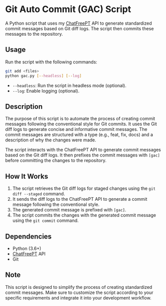 # Git Auto Commit (GAC) Script

A Python script that uses my [ChatFreePT](https://chatfreept.example.com) API to generate standardized commit messages based on Git diff logs. The script then commits these messages to the repository.

## Usage

Run the script with the following commands:

```bash
git add <files>
python gac.py [--headless] [--log]
```

- `--headless`: Run the script in headless mode (optional).
- `--log`: Enable logging (optional).

## Description

The purpose of this script is to automate the process of creating commit messages following the conventional style for Git commits. It uses the Git diff logs to generate concise and informative commit messages. The commit messages are structured with a type (e.g., feat, fix, docs) and a description of why the changes were made.

The script interacts with the ChatFreePT API to generate commit messages based on the Git diff logs. It then prefixes the commit messages with `[gac]` before committing the changes to the repository.

## How It Works

1. The script retrieves the Git diff logs for staged changes using the `git diff --staged` command.
2. It sends the diff logs to the ChatFreePT API to generate a commit message following the conventional style.
3. The generated commit message is prefixed with `[gac]`.
4. The script commits the changes with the generated commit message using the `git commit` command.

## Dependencies

- Python (3.6+)
- [ChatFreePT](https://chatfreept.example.com) API
- Git

## Note

This script is designed to simplify the process of creating standardized commit messages. Make sure to customize the script according to your specific requirements and integrate it into your development workflow.
